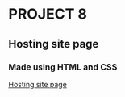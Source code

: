 # PROJECT 8

## Hosting site page

### Made using HTML and CSS

[Hosting site page](https://the-hosting-site-page.netlify.app/)